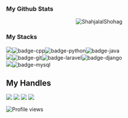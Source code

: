 ### My Github Stats
<p align="center"> <img src="https://github-readme-stats.vercel.app/api?username=ShahjalalShohag&show_icons=true&count_private=true&theme=dark" alt="ShahjalalShohag" />

### My Stacks
<img src="https://img.shields.io/badge/Languages-black?style=for-the-badge&logo=plex&logoColor=FFFFFF">![badge-cpp](https://img.shields.io/badge/c%2B%2B-black?style=for-the-badge&logo=c%2B%2B&logoColor=79740e&labelColor=050303)![badge-python](https://img.shields.io/badge/python-black?style=for-the-badge&logo=python&logoColor=79740e&labelColor=050303)![badge-java](https://img.shields.io/badge/java-black?style=for-the-badge&logo=java&logoColor=79740e&labelColor=050303) <br/>
<img src="https://img.shields.io/badge/Frameworks-black?style=for-the-badge&logo=IPFS&logoColor=FFFFFF">![badge-git](https://img.shields.io/badge/git-black?style=for-the-badge&logo=git&logoColor=79740e&labelColor=050303)![badge-laravel](https://img.shields.io/badge/laravel-black?style=for-the-badge&logo=laravel&logoColor=79740e&labelColor=050303)![badge-django](https://img.shields.io/badge/django-black?style=for-the-badge&logo=django&logoColor=79740e&labelColor=050303) <br/>
<img src="https://img.shields.io/badge/Database-black?style=for-the-badge&logo=Redis&logoColor=FFFFFF">![badge-mysql](https://img.shields.io/badge/mysql-black?style=for-the-badge&logo=mysql&logoColor=79740e&labelColor=050303)

## My Handles
 [<img src="https://img.shields.io/badge/ShahjalalShohag-151515?style=for-the-badge&logo=linkedin&logoColor=white">](https://www.linkedin.com/in/shahjalal-shohag-394332156/)
 [<img src="https://img.shields.io/badge/ShahjalalShohag-151515?style=for-the-badge&logo=SVG&logoColor=79740e">](https://profile-summary-for-github.com/user/ShahjalalShohag) 
 [<img src="https://img.shields.io/badge/YouKn0wWho-151515?style=for-the-badge&logo=SVG&logoColor=79740e">](https://codeforces.com/profile/YouKn0wWho) 
 [<img src="https://img.shields.io/badge/sjshohag-151515?style=for-the-badge&logo=SVG&logoColor=79740e">](https://www.codechef.com/users/sjshohag) 

![Profile views](https://gpvc.arturio.dev/ShahjalalShohag)
